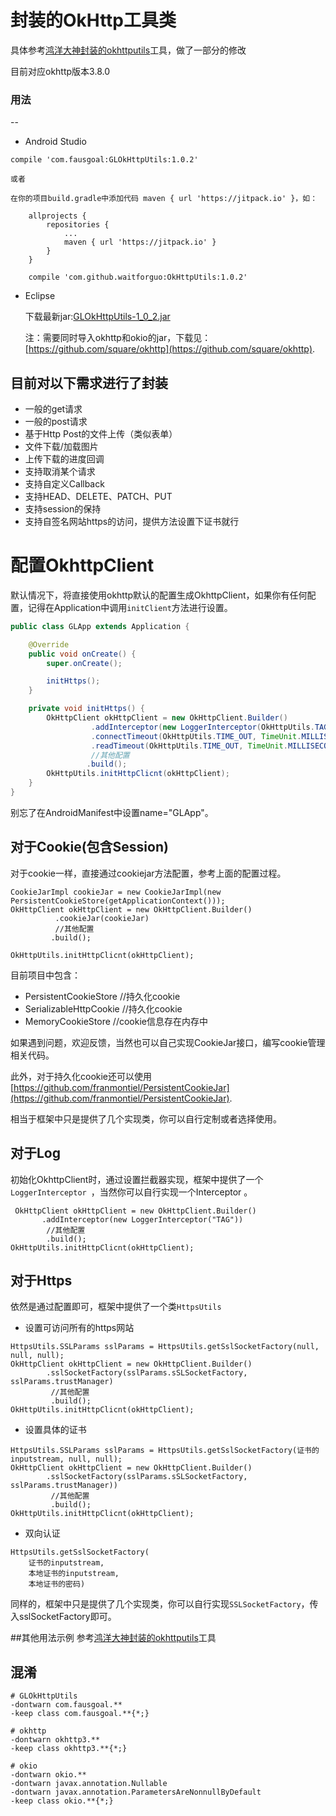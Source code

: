 # 封装的OkHttp工具类

具体参考[鸿洋大神封装的okhttputils](https://github.com/hongyangAndroid/okhttputils)工具，做了一部分的修改

目前对应okhttp版本3.8.0

### 用法
--

- Android Studio

```
compile 'com.fausgoal:GLOkHttpUtils:1.0.2'

或者

在你的项目build.gradle中添加代码 maven { url 'https://jitpack.io' }，如：

	allprojects {
		repositories {
			...
			maven { url 'https://jitpack.io' }
		}
	}
	
	compile 'com.github.waitforguo:OkHttpUtils:1.0.2'
```
- Eclipse
	
	下载最新jar:[GLOkHttpUtils-1\_0\_2.jar](GLOkHttpUtils-1_0_2.jar?raw=true)

	注：需要同时导入okhttp和okio的jar，下载见：[https://github.com/square/okhttp](https://github.com/square/okhttp).
	
## 目前对以下需求进行了封装

* 一般的get请求
* 一般的post请求
* 基于Http Post的文件上传（类似表单）
* 文件下载/加载图片
* 上传下载的进度回调
* 支持取消某个请求
* 支持自定义Callback
* 支持HEAD、DELETE、PATCH、PUT
* 支持session的保持
* 支持自签名网站https的访问，提供方法设置下证书就行

# 配置OkhttpClient

默认情况下，将直接使用okhttp默认的配置生成OkhttpClient，如果你有任何配置，记得在Application中调用`initClient`方法进行设置。

```java
public class GLApp extends Application {

    @Override
    public void onCreate() {
        super.onCreate();

        initHttps();
    }

    private void initHttps() {
        OkHttpClient okHttpClient = new OkHttpClient.Builder()
                  .addInterceptor(new LoggerInterceptor(OkHttpUtils.TAG))
                  .connectTimeout(OkHttpUtils.TIME_OUT, TimeUnit.MILLISECONDS)
                  .readTimeout(OkHttpUtils.TIME_OUT, TimeUnit.MILLISECONDS)
                  //其他配置
                 .build();
        OkHttpUtils.initHttpClicnt(okHttpClient);
    }
}
```
别忘了在AndroidManifest中设置name="GLApp"。

## 对于Cookie(包含Session)

对于cookie一样，直接通过cookiejar方法配置，参考上面的配置过程。

```
CookieJarImpl cookieJar = new CookieJarImpl(new PersistentCookieStore(getApplicationContext()));
OkHttpClient okHttpClient = new OkHttpClient.Builder()
          .cookieJar(cookieJar)
          //其他配置
         .build();
                 
OkHttpUtils.initHttpClicnt(okHttpClient);
```
目前项目中包含：

* PersistentCookieStore //持久化cookie
* SerializableHttpCookie //持久化cookie
* MemoryCookieStore //cookie信息存在内存中

如果遇到问题，欢迎反馈，当然也可以自己实现CookieJar接口，编写cookie管理相关代码。

此外，对于持久化cookie还可以使用[https://github.com/franmontiel/PersistentCookieJar](https://github.com/franmontiel/PersistentCookieJar).

相当于框架中只是提供了几个实现类，你可以自行定制或者选择使用。

## 对于Log

初始化OkhttpClient时，通过设置拦截器实现，框架中提供了一个`LoggerInterceptor `，当然你可以自行实现一个Interceptor 。

```
 OkHttpClient okHttpClient = new OkHttpClient.Builder()
       .addInterceptor(new LoggerInterceptor("TAG"))
        //其他配置
        .build();
OkHttpUtils.initHttpClicnt(okHttpClient);
```


## 对于Https

依然是通过配置即可，框架中提供了一个类`HttpsUtils`

* 设置可访问所有的https网站

```
HttpsUtils.SSLParams sslParams = HttpsUtils.getSslSocketFactory(null, null, null);
OkHttpClient okHttpClient = new OkHttpClient.Builder()
        .sslSocketFactory(sslParams.sSLSocketFactory, sslParams.trustManager)
         //其他配置
         .build();
OkHttpUtils.initHttpClicnt(okHttpClient);
```

* 设置具体的证书

```
HttpsUtils.SSLParams sslParams = HttpsUtils.getSslSocketFactory(证书的inputstream, null, null);
OkHttpClient okHttpClient = new OkHttpClient.Builder()
        .sslSocketFactory(sslParams.sSLSocketFactory, sslParams.trustManager))
         //其他配置
         .build();
OkHttpUtils.initHttpClicnt(okHttpClient);
```

* 双向认证

```
HttpsUtils.getSslSocketFactory(
	证书的inputstream, 
	本地证书的inputstream, 
	本地证书的密码)
```

同样的，框架中只是提供了几个实现类，你可以自行实现`SSLSocketFactory`，传入sslSocketFactory即可。

##其他用法示例
参考[鸿洋大神封装的okhttputils](https://github.com/hongyangAndroid/okhttputils)工具

## 混淆

```
# GLOkHttpUtils
-dontwarn com.fausgoal.**
-keep class com.fausgoal.**{*;}

# okhttp
-dontwarn okhttp3.**
-keep class okhttp3.**{*;}

# okio
-dontwarn okio.**
-dontwarn javax.annotation.Nullable
-dontwarn javax.annotation.ParametersAreNonnullByDefault
-keep class okio.**{*;}

```
